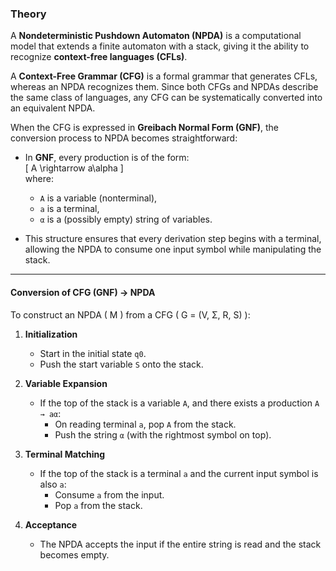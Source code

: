 ### Theory  

A **Nondeterministic Pushdown Automaton (NPDA)** is a computational model that extends a finite automaton with a stack, giving it the ability to recognize **context-free languages (CFLs)**.  

A **Context-Free Grammar (CFG)** is a formal grammar that generates CFLs, whereas an NPDA recognizes them. Since both CFGs and NPDAs describe the same class of languages, any CFG can be systematically converted into an equivalent NPDA.  

When the CFG is expressed in **Greibach Normal Form (GNF)**, the conversion process to NPDA becomes straightforward:  

- In **GNF**, every production is of the form:  
  \[
  A \rightarrow a\alpha
  \]  
  where:  
  - `A` is a variable (nonterminal),  
  - `a` is a terminal,  
  - `α` is a (possibly empty) string of variables.  

- This structure ensures that every derivation step begins with a terminal, allowing the NPDA to consume one input symbol while manipulating the stack.  

---

#### Conversion of CFG (GNF) → NPDA  

To construct an NPDA \( M \) from a CFG \( G = (V, Σ, R, S) \):  

1. **Initialization**  
   - Start in the initial state `q0`.  
   - Push the start variable `S` onto the stack.  

2. **Variable Expansion**  
   - If the top of the stack is a variable `A`, and there exists a production `A → aα`:  
     - On reading terminal `a`, pop `A` from the stack.  
     - Push the string `α` (with the rightmost symbol on top).  

3. **Terminal Matching**  
   - If the top of the stack is a terminal `a` and the current input symbol is also `a`:  
     - Consume `a` from the input.  
     - Pop `a` from the stack.  

4. **Acceptance**  
   - The NPDA accepts the input if the entire string is read and the stack becomes empty.  
